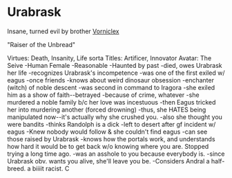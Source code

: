 Urabrask
========

Insane, turned evil by brother [Vorniclex](Vorniclex.md)

"Raiser of the Unbread"

Virtues: Death, Insanity, Life sorta
Titles: Artificer, Innovator
Avatar:
  The Seive
    -Human Female
    -Reasonable
    -Haunted by past
    -died, owes Urabrask her life
    -recognizes Urabrask's incompetence
    -was one of the first exiled w/ eagus
      -once friends
      -knows about weird dinosaur obsession
    -enchanter (witch) of noble descent
      -was second in command to Iragora
        -she exiled him as a show of faith--betrayed
        -because of crime, whatever
      -she murdered a noble family b/c her love was incestuous
      -then Eagus tricked her into murdering another (forced drowning)
      -thus, she HATES being manipulated now--it's actually why she crushed you.
        -also she thought you were bandits
        -thinks Randolph is a dick
    -left to desert after gf incident w/ eagus
      -Knew nobody would follow & she couldn't find eagus
    -can see those raised by Urabrask
    -knows how the portals work, and understands how hard it would be to get
    back w/o knowing where you are. Stopped trying a long time ago.
    -was an asshole to you because everybody is.
      -since Urabrask obv. wants you alive, she'll leave you be.
    -Considers Andral a half-breed. a biiiit racist.
C
